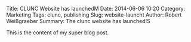Title: CLUNC Website has launchedM
Date: 2014-06-06 10:20
Category: Marketing
Tags: clunc, publishing
Slug: website-launcht
Author: Robert Weißgraeber 
Summary: The clunc website has launched!S

This is the content of my super blog post.


